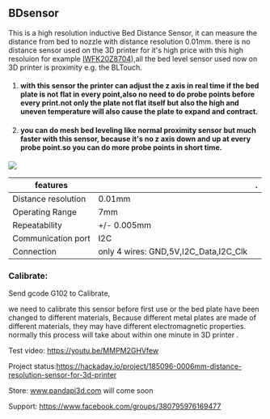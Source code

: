 ## BDsensor 

This is a high resolution inductive Bed Distance Sensor, it can measure the distance from bed to nozzle with distance resolution 0.01mm.
there is no distance sensor used on the 3D printer for it's high price with this high resoluion for example [IWFK20Z8704](https://www.walkerindustrial.com/IWFK-20Z8704-S35A-BAUMER-10155694-p/iwfk-20z8704-s35a.htm)),all the bed level sensor used now on 3D printer is proximity e.g. the BLTouch.
 

1. ####  with this sensor the printer can adjust the z axis in real time if the bed plate is not flat in every point,also no need to do probe points before every print.not only the plate not flat itself but also the high and uneven temperature will also cause the plate to expand and contract.

2. ####  you can do mesh bed leveling like normal proximity sensor but much faster with this sensor, because it's no z axis down and up at every probe point.so you can do more probe points in short time.

![](https://raw.githubusercontent.com/markniu/Bed_Distance_sensor/main/doc/516115055.png)

features |  | .
--- | --- | --- 
Distance resolution| 0.01mm | 	
Operating Range|7mm|
Repeatability|+/- 0.005mm|
Communication port| I2C | 	 
Connection| only 4 wires: GND,5V,I2C_Data,I2C_Clk
 
### Calibrate:
Send gcode G102 to Calibrate,

we need to calibrate this sensor before first use or the bed plate have been changed to different materials,
Because different metal plates are made of different materials, they may have different electromagnetic properties.
normally this process will take about within one minute in 3D printer .


Test video: https://youtu.be/MMPM2GHVfew

Project status:https://hackaday.io/project/185096-0006mm-distance-resolution-sensor-for-3d-printer

Store: www.pandapi3d.com  will come soon

Support: https://www.facebook.com/groups/380795976169477
